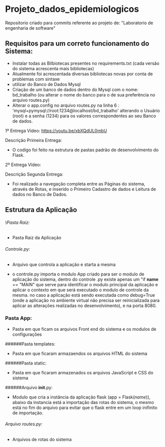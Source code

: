 # Projeto_dados_epidemiologicos
Repositorio criado para commits referente ao projeto de: "Laboratorio de engenharia de software"

## Requisitos para um correto funcionamento do Sistema:

* Instalar todas as Bilbiotecas presentes no requirements.txt (cada versão do sistema acrescenta mais bibliotecas)
* Atualmente foi acrescentada diversas bibliotecas novas por conta de problemas com sintaxe 
* utilizar do Banco de Dados Mysql
* Criação de um banco de dados dentro do Mysql com o nome: bd_trabalho (ou alterar o nome do banco para o de sua preferência no arquivo routes.py)
* Alterar o app.config no arquivo routes.py na linha 6 : 'mysql+pymysql://root:1234@localhost/bd_trabalho' alterando o Usuário (root) e a senha (1234) para os valores correspondentes ao seu Banco de dados.


1º Entrega Video: https://youtu.be/xbXQdUL0mbU

Descrição Primeira Entrega:
* O codigo foi feito na estrutura de pastas padrão de desenvolvimento do Flask.

2º Entrega Vídeo: 

Descrição Segunda Entrega:
* Foi realizado a navegação completa entre as Páginas do sistema, através de Rotas, e inserido o Primeiro Cadastro de dados e Leitura de dados no Banco de Dados.



## Estrutura da Aplicação

###### \Pasta Raiz: 
* Pasta Raiz da Aplicação

###### Controle.py: 
* Arquivo que controla a aplicação e starta a mesma

* o controle.py importa o modulo App criado para ser o modulo de aplicação do sistema, dentro do controle .py existe apenas um "if __name__ == "MAIN"
que serve para identificar o modulo principal da aplicação e aplicar o contexto em que será executado o modulo de controle da mesma.
no caso a aplicação está sendo executada como debug=True (onde a aplicação no ambiente virtual não precisa ser reinicializada para aplicar as alterações realizadas      no desenvolvimento), e na porta 8080.
  
### Pasta App:
  * Pasta em que ficam os arquivos Front end do sistema e os modulos de configurações

  ######Pasta templates:
  * Pasta em que ficaram armazaendos os arquivos HTML do sistema
  
  ######Pasta static:
 * Pasta em que ficaram armazenados os arquivos JavaScript e CSS do sistema
 
  ######Arquivo __init__.py: 
  
  * Modulo que cria a instância da aplicação flask (app = Flask(_name_)), abaixo da instancia está a importação das rotas do sistema, o mesmo está no fim do arquivo para evitar que o flask entre em um loop inifinito de importação.

 ###### Arquivo routes.py: 
 * Arquivos de rotas do sistema

